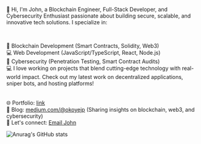 👋 Hi, I'm John, a Blockchain Engineer, Full-Stack Developer, and Cybersecurity Enthusiast passionate about building secure, scalable, and innovative tech solutions. I specialize in:
<br/>

<br/>

🔁 Blockchain Development (Smart Contracts, Solidity, Web3)<br/>
💻 Web Development (JavaScript/TypeScript, React, Node.js)<br/>
🔐 Cybersecurity (Penetration Testing, Smart Contract Audits)<br/>
💻 I love working on projects that blend cutting-edge technology with real-world impact. Check out my latest work on decentralized applications, sniper bots, and hosting platforms!<br/>
<br/>
<br/>
🌐 Portfolio: [link](https://github.com/johnyfwesh)<br/>
📜 Blog: [medium.com/@okoyejp](https://medium.com/@okoyejp) (Sharing insights on blockchain, web3, and cybersecurity)<br/>
📧 Let's connect: [Email John](jpokoye@gmail.com)<br/>



![Anurag's GitHub stats](https://github-readme-stats.vercel.app/api?username=johnyfwesh&show_icons=true&theme=radical)
<!--
**johnyfwesh/johnyfwesh** is a ✨ _special_ ✨ repository because its `README.md` (this file) appears on your GitHub profile.

Here are some ideas to get you started:

- 🔭 I’m currently working on ...
- 🌱 I’m currently learning ...
- 👯 I’m looking to collaborate on ...
- 🤔 I’m looking for help with ...
- 💬 Ask me about ...
- 📫 How to reach me: ...
- 😄 Pronouns: ...
- ⚡ Fun fact: ...

[![Anurag's GitHub stats](https://github-readme-stats.vercel.app/api?username=johnyfwesh)](https://github.com/anuraghazra/github-readme-stats)
-->
